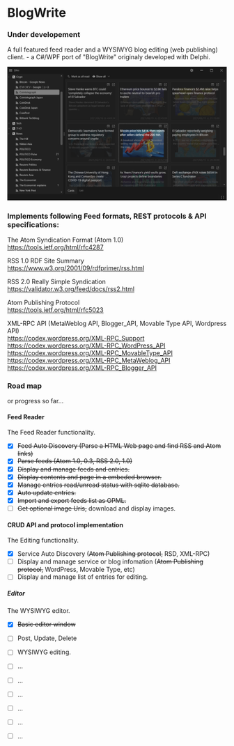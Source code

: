 # BlogWrite

### Under developement
  
A full featured feed reader and a WYSIWYG blog editing (web publishing) client.  - a C#/WPF port of "BlogWrite" originaly developed with Delphi.

![BlogWrite4](https://github.com/torum/BlogWrite/blob/master/docs/images/BlogWrite4.png?raw=true) 

### Implements following Feed formats, REST protocols & API specifications:  

The Atom Syndication Format (Atom 1.0)  
https://tools.ietf.org/html/rfc4287

RSS 1.0 RDF Site Summary  
https://www.w3.org/2001/09/rdfprimer/rss.html

RSS 2.0 Really Simple Syndication  
https://validator.w3.org/feed/docs/rss2.html

Atom Publishing Protocol  
https://tools.ietf.org/html/rfc5023

XML-RPC API (MetaWeblog API, Blogger_API, Movable Type API, Wordpress API)  
https://codex.wordpress.org/XML-RPC_Support  
https://codex.wordpress.org/XML-RPC_WordPress_API  
https://codex.wordpress.org/XML-RPC_MovableType_API  
https://codex.wordpress.org/XML-RPC_MetaWeblog_API  
https://codex.wordpress.org/XML-RPC_Blogger_API  


### Road map

or progress so far...

#### Feed Reader

The Feed Reader functionality.

- [x] ~~Feed Auto Discovery (Parse a HTML Web page and find RSS and Atom links)~~
- [x] ~~Parse feeds (Atom 1.0, 0.3, RSS 2.0, 1.0)~~
- [x] ~~Display and manage feeds and entries.~~ 
- [x] ~~Display contents and page in a embeded browser.~~ 
- [x] ~~Manage entries read/unread status with sqlite database.~~ 
- [x] ~~Auto update entries.~~ 
- [x] ~~Import and export feeds list as OPML.~~ 
- [ ] ~~Get optional image Uris,~~ download and display images. 

#### CRUD API and protocol implementation

The Editing functionality.

- [x] Service Auto Discovery (~~Atom Publishing protocol,~~ RSD, XML-RPC)
- [ ] Display and manage service or blog infomation (~~Atom Publishing protocol,~~ WordPress, Movable Type, etc)
- [ ] Display and manage list of entries for editing.

##### Editor

The WYSIWYG editor.

- [x] ~~Basic editor window~~
- [ ] Post, Update, Delete
- [ ] WYSIWYG editing.
- [ ] ...
- [ ] ...
- [ ] ...
- [ ] ...
- [ ] ...
- [ ] ...

